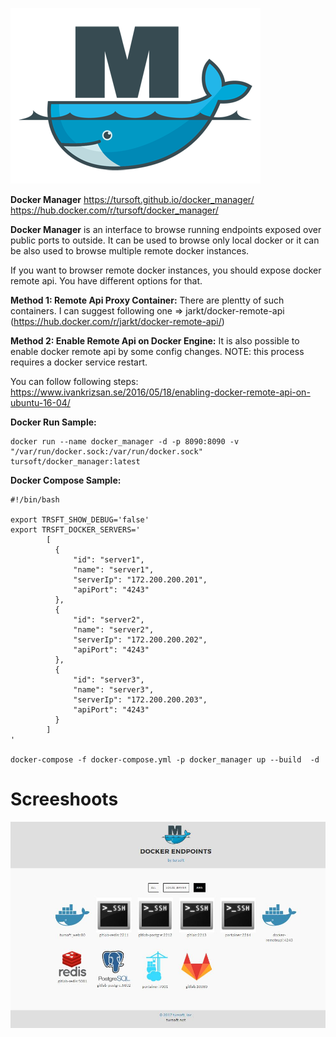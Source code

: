 ![Logo](https://raw.githubusercontent.com/tursoft/docker.manager/master/assets/logos/logo.small.png)

**Docker Manager**
https://tursoft.github.io/docker_manager/
https://hub.docker.com/r/tursoft/docker_manager/

**Docker Manager** is an interface to browse running endpoints exposed over public ports to outside.
It can be used to browse only local docker or it can be also used to browse multiple remote docker instances.

If you want to browser remote docker instances, you should expose docker remote api. 
You have different options for that.

**Method 1: Remote Api Proxy Container:**
There are plentty of such containers. I can suggest following one => jarkt/docker-remote-api (https://hub.docker.com/r/jarkt/docker-remote-api/)

**Method 2: Enable Remote Api on Docker Engine:**
It is also possible to enable docker remote api by some config changes. NOTE: this process requires a docker service restart.

You can follow following steps: 
https://www.ivankrizsan.se/2016/05/18/enabling-docker-remote-api-on-ubuntu-16-04/

**Docker Run Sample:**
```
docker run --name docker_manager -d -p 8090:8090 -v "/var/run/docker.sock:/var/run/docker.sock" tursoft/docker_manager:latest
```

**Docker Compose Sample:**
```
#!/bin/bash

export TRSFT_SHOW_DEBUG='false'
export TRSFT_DOCKER_SERVERS='
        [        
          { 
              "id": "server1", 
              "name": "server1", 
              "serverIp": "172.200.200.201", 
              "apiPort": "4243" 
          },
          { 
              "id": "server2", 
              "name": "server2", 
              "serverIp": "172.200.200.202", 
              "apiPort": "4243" 
          },
          { 
              "id": "server3", 
              "name": "server3", 
              "serverIp": "172.200.200.203", 
              "apiPort": "4243" 
          }
        ]
'

docker-compose -f docker-compose.yml -p docker_manager up --build  -d
```



# Screeshoots
![Screenshoot-General](https://raw.githubusercontent.com/tursoft/docker.manager/master/assets/screenshoots/docker_manager.list.png)